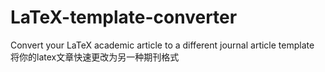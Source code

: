 # LaTeX-template-converter
Convert your LaTeX academic article to a different journal article template
将你的latex文章快速更改为另一种期刊格式
